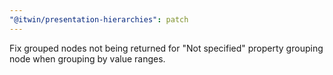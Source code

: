 ```yaml
---
"@itwin/presentation-hierarchies": patch
---
```


Fix grouped nodes not being returned for "Not specified" property grouping node when grouping by value ranges.
